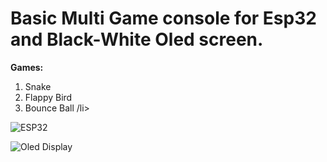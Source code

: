 # **Basic Multi Game console for Esp32 and Black-White Oled screen.**
**Games:**
<ol>
  <li>Snake</li>
  <li>Flappy Bird</li>
  <li>Bounce Ball /li>
</ol>

![ESP32](https://www.espressif.com/sites/default/files/dev-board/ESP32-S2-DeVkitM-1_0.png)

![Oled Display](https://cdn.shopify.com/s/files/1/1509/1638/files/1_19ba776a-b470-4ba4-b140-eb4bfed6f726_480x480.jpg?v=1628669328)
